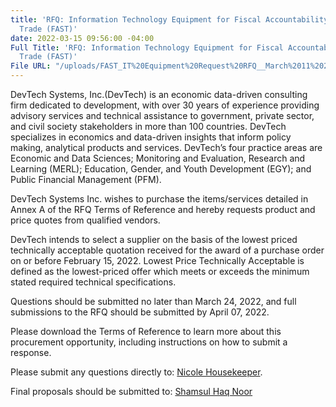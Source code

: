 ```yaml
---
title: 'RFQ: Information Technology Equipment for Fiscal Accountability and Sustainable
  Trade (FAST)'
date: 2022-03-15 09:56:00 -04:00
Full Title: 'RFQ: Information Technology Equipment for Fiscal Accountability and Sustainable
  Trade (FAST)'
File URL: "/uploads/FAST_IT%20Equipment%20Request%20RFQ__March%2011%202022%20for%20publication%20in%20the%20USA.pdf"
---
```


DevTech Systems, Inc.(DevTech) is an economic data-driven consulting firm dedicated to development, with over 30 years of experience providing advisory services and technical assistance to government, private sector, and civil society stakeholders in more than 100 countries. DevTech specializes in economics and data-driven insights that inform policy making, analytical products and services. DevTech’s four practice areas are Economic and Data Sciences; Monitoring and Evaluation, Research and Learning (MERL); Education, Gender, and Youth Development (EGY); and Public Financial Management (PFM).

DevTech Systems Inc. wishes to purchase the items/services detailed in Annex A of the RFQ Terms of Reference and hereby requests product and price quotes from qualified vendors.

DevTech intends to select a supplier on the basis of the lowest priced technically acceptable quotation received for the award of a purchase order on or before February 15, 2022. Lowest Price Technically Acceptable is defined as the lowest-priced offer which meets or exceeds the minimum stated required technical specifications.

Questions should be submitted no later than March 24, 2022, and full submissions to the RFQ should be submitted by April 07, 2022.

Please download the Terms of Reference to learn more about this procurement opportunity, including instructions on how to submit a response.

Please submit any questions directly to: [Nicole Housekeeper](mailto:nhousekeeper@devtechsys.com).

Final proposals should be submitted to: [Shamsul Haq Noor ](mailto:shaqnoor@devtechsys.com)
